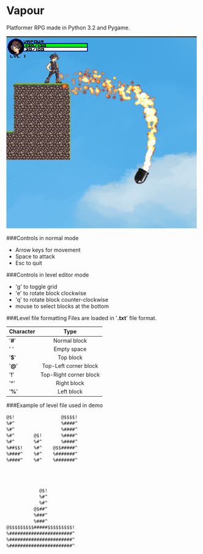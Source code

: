 # Vapour

Platformer RPG made in Python 3.2 and Pygame.

![Alt text](screenshot.png "Missile with additive particle effects")

###Controls in normal mode
- Arrow keys for movement
- Space to attack
- Esc to quit

###Controls in level editor mode

- 'g' to toggle grid
- 'e' to rotate block clockwise
- 'q' to rotate block counter-clockwise
- mouse to select blocks at the bottom

###Level file formatting
Files are loaded in '**.txt**' file format.

|Character          |Type           |
| ------------------|:-------------:|
|'**#**'            |Normal block   |
|'&nbsp;'           |Empty space    |
|'**$**'            |Top block      |
|'**@**'            |Top-Left corner block|
|'**!**'            |Top-Right corner block|
|'**^**'            |Right block    |
|'**%**'            |Left block     |

###Example of level file used in demo

    @$!                 @$$$$!                                                                         
    %#^                 %####^                                                                         
    %#^                 %####^                                                                         
    %#^       @$!       %####^                                                                         
    %#^       %#^       %####^                                                                         
    %##$$!    %#^    @$$#####^                                                                         
    %####^    %#^    %#######^                                                                         
    %####^    %#^    %#######^                                                                 
    
    
    
    
                @$!                                                                                    
                %#^                                                                                    
                %#^                                                                                    
              @$##^                                                                                    
              %###^                                                                                    
              %###^                                                                                     
    @$$$$$$$$$#####$$$$$$$$$!                                                                          
    %#######################^                                                                          
    %#######################^
    %#######################^
